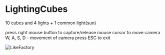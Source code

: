 # LightingCubes
10 cubes and 4 lights + 1 common light(sun)

press right mouse button to capture/release mouse cursor to move camera
W, A, S, D - movement of camera
press ESC to exit

![LikeFactory](https://user-images.githubusercontent.com/80197492/119149336-1956ba00-ba56-11eb-8497-9e2204899883.png)
